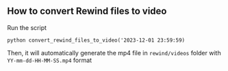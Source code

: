 ## How to convert Rewind files to video

Run the script

```
python convert_rewind_files_to_video('2023-12-01 23:59:59)
```

Then, it will automatically generate the mp4 file in `rewind/videos` folder with `YY-mm-dd-HH-MM-SS.mp4` format
